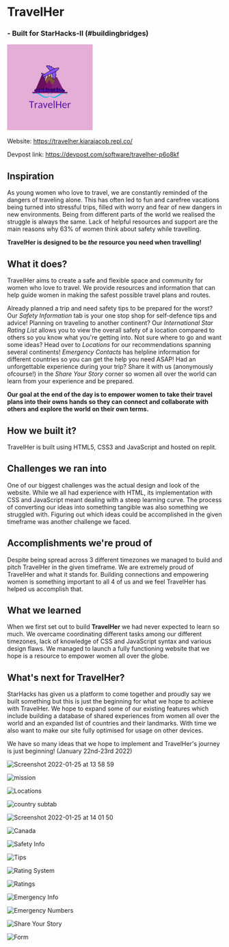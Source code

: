 # TravelHer

### -  Built for StarHacks-II (#buildingbridges)

<img src="images/logostarhacks.png" width="200">

Website: https://travelher.kiarajacob.repl.co/

Devpost link: https://devpost.com/software/travelher-p6o8kf

## Inspiration
As young women who love to travel, we are constantly reminded of the dangers of traveling alone. This has often led to fun and carefree vacations being turned into stressful trips, filled with worry and fear of new dangers in new environments. Being from different parts of the world we realised the struggle is always the same. 
Lack of helpful resources and support are the main reasons why 63%  of women think about safety while travelling. 

**TravelHer is designed to be _the_ resource you need when travelling!**

## What it does?
TravelHer aims to create a safe and flexible space and community for women who love to travel. We provide resources and information that can help guide women in making the safest possible travel plans and routes.

Already planned a trip and need safety tips to be prepared for the worst? Our _Safety Information_ tab is your one stop shop for self-defence tips and advice!
Planning on traveling to another continent? Our _International Star Rating List_ allows you to view the overall safety of a location compared to others so you know what you're getting into.
Not sure where to go and want some ideas? Head over to _Locations_ for our recommendations spanning several continents!
_Emergency Contacts_ has helpline information for different countries so you can get the help you need ASAP!
Had an unforgettable experience during your trip? Share it with us (anonymously ofcourse!) in the _Share Your Story_ corner so women all over the world can learn from your experience and be prepared.

**Our goal at the end of the day is to empower women to take their travel plans into their owns hands so they can connect and collaborate with others and explore the world on their own terms.**

## How we built it?
TravelHer is built using HTML5, CSS3 and JavaScript and hosted on replit.

## Challenges we ran into
One of our biggest challenges was the actual design and look of the website. While we all had experience with HTML, its implementation with CSS and JavaScript meant dealing with a steep learning curve. The process of converting our ideas into something tangible was also something we struggled with. Figuring out which ideas could be accomplished in the given timeframe was another challenge we faced.

## Accomplishments we're proud of
Despite being spread across 3 different timezones we managed to build and pitch TravelHer in the given timeframe. We are extremely proud of TravelHer and what it stands for. Building connections and empowering women is something important to all 4 of us and we feel TravelHer has helped us accomplish that.

## What we learned
When we first set out to build **TravelHer** we had never expected to learn so much. We overcame coordinating different tasks among our different timezones, lack of knowledge of CSS and JavaScript syntax and various design flaws. We managed to launch a fully functioning website that we hope is a resource to empower women all over the globe.

## What's next for TravelHer?
StarHacks has given us a platform to come together and proudly say we built something but this is just the beginning for what we hope to achieve with TravelHer. We hope to expand some of our existing features which include building a database of shared experiences from women all over the world and an expanded list of countries and their landmarks. With time we also want to make our site fully optimised for usage on other devices. 

We have so many ideas that we hope to implement and TravelHer's journey is just beginning! 
(January 22nd-23rd 2022)




![Screenshot 2022-01-25 at 13 58 59](https://user-images.githubusercontent.com/64074709/150940217-3d7d9f83-556d-4adc-b4a0-95d367e40010.png)

![mission](https://user-images.githubusercontent.com/64074709/150938764-60d0e038-45c0-4cb0-ac30-dea7d5e6270e.png)

![Locations](https://user-images.githubusercontent.com/64074709/150938791-7cfe033e-8ed0-4de7-a107-cb50a866df9d.png)

![country subtab](https://user-images.githubusercontent.com/64074709/150938808-240fc360-aac0-40f4-8a77-434c8e47107f.png)

![Screenshot 2022-01-25 at 14 01 50](https://user-images.githubusercontent.com/64074709/150940718-9a86d99f-969e-4e2c-8c43-9dc550b763a3.png)

![Canada](https://user-images.githubusercontent.com/64074709/150938936-6ea72e33-bf2e-434c-bb55-a993e50683c8.png)

![Safety Info](https://user-images.githubusercontent.com/64074709/150939126-751e6c38-e60e-41a5-9ff6-f7a8e80b1e71.png)

![Tips](https://user-images.githubusercontent.com/64074709/150939176-47d655e5-50f3-43a1-bcef-1cc2bc8261bd.png)

![Rating System](https://user-images.githubusercontent.com/64074709/150939324-cdb4f252-f2df-43d8-bda2-b054c6dec43a.png)

![Ratings](https://user-images.githubusercontent.com/64074709/150939391-514cab90-e429-480e-8e1d-4664559af742.png)

![Emergency Info](https://user-images.githubusercontent.com/64074709/150939547-38f9c143-7e23-4698-b61e-5e760229c15e.png)

![Emergency Numbers](https://user-images.githubusercontent.com/64074709/150939605-0024923b-286c-4734-926b-d767248b4b92.png)

![Share Your Story](https://user-images.githubusercontent.com/64074709/150939693-e40aae84-474e-4ddc-a99a-c0c98e00c31b.png)

![Form](https://user-images.githubusercontent.com/64074709/150939780-318fe4fc-07e2-47a8-b38d-8047560d538a.png)


